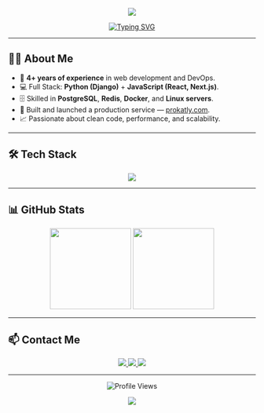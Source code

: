 <!-- Animated Header -->
<p align="center">
  <img src="https://capsule-render.vercel.app/api?type=waving&color=00f7ff&height=200&section=header&text=Hi%2C%20I'm%20Hikmatullo!%20👋&fontSize=40&fontColor=ffffff&animation=fadeIn&fontAlignY=35" />
</p>

<!-- Typing Animation -->
<p align="center">
  <a href="https://github.com/Hikmatullo">
    <img src="https://readme-typing-svg.demolab.com?font=Fira+Code&size=22&pause=1000&color=00F7FF&center=true&vCenter=true&width=600&lines=Full+Stack+Developer+%2B+DevOps;4%2B+Years+in+Programming;Python+%7C+Django+%7C+JavaScript;React+%7C+Next.js;PostgreSQL+%7C+Redis+%7C+Docker" alt="Typing SVG" />
  </a>
</p>

---

## 👨‍💻 About Me
- 🔹 **4+ years of experience** in web development and DevOps.  
- 💻 Full Stack: **Python (Django)** + **JavaScript (React, Next.js)**.  
- 🗄 Skilled in **PostgreSQL**, **Redis**, **Docker**, and **Linux servers**.  
- 🚀 Built and launched a production service — [prokatly.com](https://prokatly.com).  
- 📈 Passionate about clean code, performance, and scalability.  

---

## 🛠 Tech Stack

<p align="center">
  <img src="https://skillicons.dev/icons?i=python,django,js,react,nextjs,postgresql,redis,docker,linux,git&perline=6" />
</p>

---

## 📊 GitHub Stats

<p align="center">
  <img src="https://github-readme-stats.vercel.app/api?username=AbdunazarovHikmatullo&show_icons=true&theme=tokyonight&hide_border=true" height="165">
  <img src="https://github-readme-stats.vercel.app/api/top-langs/?username=AbdunazarovHikmatullo&layout=compact&theme=tokyonight&hide_border=true" height="165">
</p>

---

## 📫 Contact Me
<p align="center">
  <a href="mailto:abdunazarovhikmatullo2@gmail.com">
    <img src="https://img.shields.io/badge/Email-abdunazarovhikmatullo2%40gmail.com-blue?style=flat&logo=gmail" />
  </a>
  <a href="https://t.me/Hikmatullo_x">
    <img src="https://img.shields.io/badge/Telegram-@Hikmatullo_x-blue?style=flat&logo=telegram" />
  </a>
  <a href="https://instagram.com/hikmatullo_x">
    <img src="https://img.shields.io/badge/Instagram-@hikmatullo__x-pink?style=flat&logo=instagram" />
  </a>
</p>

---

<p align="center">
  <img src="https://komarev.com/ghpvc/?username=Hikmatullo&color=blue&style=flat-square" alt="Profile Views" />
</p>

<!-- Animated Footer -->
<p align="center">
  <img src="https://capsule-render.vercel.app/api?type=waving&color=00f7ff&height=120&section=footer" />
</p>
